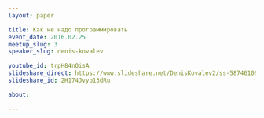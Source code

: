 ```yaml
---
layout: paper

title: Как не надо программировать
event_date: 2016.02.25
meetup_slug: 3
speaker_slug: denis-kovalev

youtube_id: trpH84nQisA
slideshare_direct: https://www.slideshare.net/DenisKovalev2/ss-58746109
slideshare_id: 2H174Jvyb13dRu

about: 

---
```

